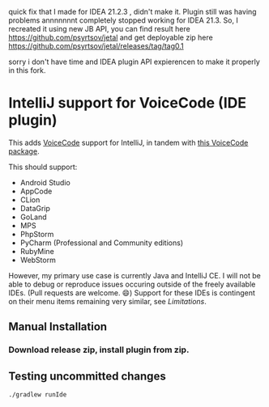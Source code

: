 quick fix that I made for IDEA 21.2.3 , didn't make it. Plugin still was having problems annnnnnnt completely stopped working for IDEA 21.3. So, I recreated it using new JB API, you can find result here https://github.com/psyrtsov/jetal
and get deployable zip here https://github.com/psyrtsov/jetal/releases/tag/tag0.1

sorry i don't have time and IDEA plugin API expierencen to make it properly in this fork.

# IntelliJ support for VoiceCode (IDE plugin)

This adds [VoiceCode](https://voicecode.io) support for IntelliJ, in tandem with [this VoiceCode package](https://github.com/anonfunc/voicecode-intellij).

This should support:

- Android Studio
- AppCode
- CLion
- DataGrip
- GoLand
- MPS
- PhpStorm
- PyCharm (Professional and Community editions)
- RubyMine
- WebStorm

However, my primary use case is currently Java and IntelliJ CE.  I will not be able to debug or reproduce issues occuring outside of the freely available IDEs.  (Pull requests are welcome. :smile:)  Support for these IDEs is contingent on their menu items remaining very similar, see *Limitations*.

## Manual Installation

### Download release zip, install plugin from zip.

## Testing uncommitted changes

    ./gradlew runIde